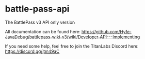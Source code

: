 # battle-pass-api
The BattlePass v3 API only version

All documentation can be found here: https://github.com/Hyfe-JavaDebug/battlepass-wiki-v3/wiki/Developer-API---Implementing

If you need some help, feel free to join the TitanLabs Discord here: https://discord.gg/jtm49aC
